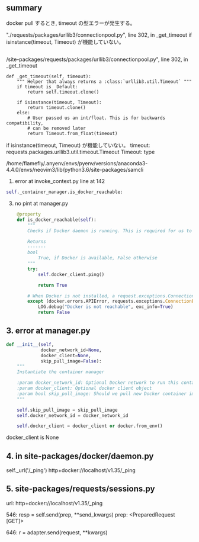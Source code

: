 ## summary
docker pull するとき, timeout の型エラーが発生する。

"./requests/packages/urllib3/connectionpool.py", line 302, in _get_timeout
if isinstance(timeout, Timeout)  が機能していない。

##
<python path>/site-packages/requests/packages/urllib3/connectionpool.py", line 302, in _get_timeout

    def _get_timeout(self, timeout):
        """ Helper that always returns a :class:`urllib3.util.Timeout` """
        if timeout is _Default:
            return self.timeout.clone()

        if isinstance(timeout, Timeout):
            return timeout.clone()
        else:
            # User passed us an int/float. This is for backwards compatibility,
            # can be removed later
            return Timeout.from_float(timeout)

if isinstance(timeout, Timeout)  が機能していない。
timeout: requests.packages.urllib3.util.timeout.Timeout
Timeout: type


/home/flamefly/.anyenv/envs/pyenv/versions/anaconda3-4.4.0/envs/neovim3/lib/python3.6/site-packages/samcli

1. error at invoke_context.py line at 142

```python
self._container_manager.is_docker_reachable:
```


3. no pint at manager.py

```python
    @property
    def is_docker_reachable(self):
        """
        Checks if Docker daemon is running. This is required for us to invoke the function locally

        Returns
        -------
        bool
            True, if Docker is available, False otherwise
        """
        try:
            self.docker_client.ping()

            return True

        # When Docker is not installed, a request.exceptions.ConnectionError is thrown.
        except (docker.errors.APIError, requests.exceptions.ConnectionError):
            LOG.debug("Docker is not reachable", exc_info=True)
            return False
```

## 3. error at manager.py

```python
def __init__(self,
             docker_network_id=None,
             docker_client=None,
             skip_pull_image=False):
    """
    Instantiate the container manager

    :param docker_network_id: Optional Docker network to run this container in.
    :param docker_client: Optional docker client object
    :param bool skip_pull_image: Should we pull new Docker container image?
    """

    self.skip_pull_image = skip_pull_image
    self.docker_network_id = docker_network_id

    self.docker_client = docker_client or docker.from_env()
```

docker_client is None


## 4. in site-packages/docker/daemon.py
self._url('/_ping')
http+docker://localhost/v1.35/_ping


## 5. site-packages/requests/sessions.py
url: http+docker://localhost/v1.35/_ping

546: resp = self.send(prep, **send_kwargs)
prep:
<PreparedRequest [GET]>

646: r = adapter.send(request, **kwargs)
